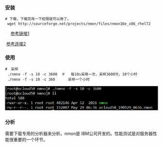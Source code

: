 ### 安装

```shell
# 下载，下载完改一下权限就可以用了。
 wget http://sourceforge.net/projects/nmon/files/nmon16e_x86_rhel72
```

　  [参考链接1](https://blog.csdn.net/w4187402/article/details/90203789)

​      [参考连接2](https://www.cnblogs.com/wnfindbug/p/5719181.html)

### 使用

```shell
#　采样
 ./nmno -f -s 10 -c 3600  ＃　 每10s采用一次，采样3600次，10个小时
 ./nmno -f -s 10 -c 360      采样一个小时
```

![1568185872331](1568185872331.png)

### 分析

  需要下载专用的分析器来分析。nmon是 IBM公司开发的。性能测试是对服务器性能很重要的一个环节。 

  

  

 

